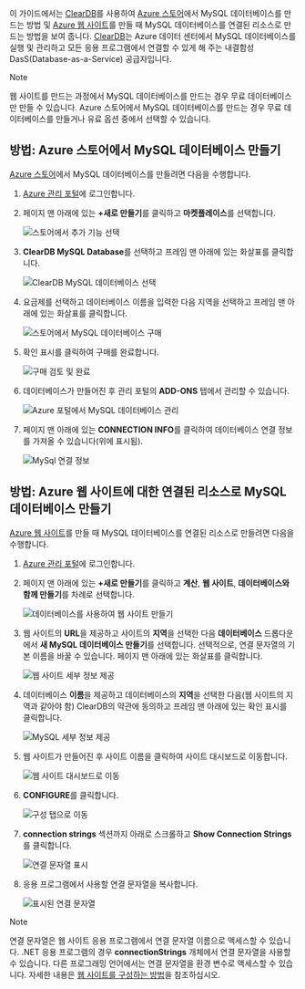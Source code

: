 이 가이드에서는 [ClearDB]를 사용하여 [Azure 스토어]에서 MySQL 데이터베이스를 만드는 방법 및 [Azure 웹 사이트][waws]를 만들 때 MySQL 데이터베이스를 연결된 리소스로 만드는 방법을 보여 줍니다. [ClearDB]는 Azure 데이터 센터에서 MySQL 데이터베이스를 실행 및 관리하고 모든 응용 프로그램에서 연결할 수 있게 해 주는 내결함성 DasS(Database-as-a-Service) 공급자입니다.

> [!NOTE]
> 웹 사이트를 만드는 과정에서 MySQL 데이터베이스를 만드는 경우 무료 데이터베이스만 만들 수 있습니다. Azure 스토어에서 MySQL 데이터베이스를 만드는 경우 무료 데이터베이스를 만들거나 유료 옵션 중에서 선택할 수 있습니다.
> 
> 

## 방법: Azure 스토어에서 MySQL 데이터베이스 만들기
[Azure 스토어]에서 MySQL 데이터베이스를 만들려면 다음을 수행합니다.

1. [Azure 관리 포털][portal]에 로그인합니다.
2. 페이지 맨 아래에 있는 **+새로 만들기**를 클릭하고 **마켓플레이스**를 선택합니다.
   
    ![스토어에서 추가 기능 선택](./media/create-mysql-db/select-store.png)
3. **ClearDB MySQL Database**를 선택하고 프레임 맨 아래에 있는 화살표를 클릭합니다.
   
    ![ClearDB MySQL 데이터베이스 선택](./media/create-mysql-db/select-cleardb-mysql.png)
4. 요금제를 선택하고 데이터베이스 이름을 입력한 다음 지역을 선택하고 프레임 맨 아래에 있는 화살표를 클릭합니다.
   
    ![스토어에서 MySQL 데이터베이스 구매](./media/create-mysql-db/purchase-mysql.png)
5. 확인 표시를 클릭하여 구매를 완료합니다.
   
    ![구매 검토 및 완료](./media/create-mysql-db/complete-mysql-purchase.png)
6. 데이터베이스가 만들어진 후 관리 포털의 **ADD-ONS** 탭에서 관리할 수 있습니다.
   
    ![Azure 포털에서 MySQL 데이터베이스 관리](./media/create-mysql-db/manage-mysql-add-on.png)
7. 페이지 맨 아래에 있는 **CONNECTION INFO**를 클릭하여 데이터베이스 연결 정보를 가져올 수 있습니다(위에 표시됨).
   
    ![MySql 연결 정보](./media/create-mysql-db/mysql-conn-info.png)

## 방법: Azure 웹 사이트에 대한 연결된 리소스로 MySQL 데이터베이스 만들기
[Azure 웹 사이트][waws]를 만들 때 MySQL 데이터베이스를 연결된 리소스로 만들려면 다음을 수행합니다.

1. [Azure 관리 포털][portal]에 로그인합니다.
2. 페이지 맨 아래에 있는 **+새로 만들기**를 클릭하고 **계산**, **웹 사이트**, **데이터베이스와 함께 만들기**를 차례로 선택합니다.
   
    ![데이터베이스를 사용하여 웹 사이트 만들기](./media/create-mysql-db/custom_create.png)
3. 웹 사이트의 **URL**을 제공하고 사이트의 **지역**을 선택한 다음 **데이터베이스** 드롭다운에서 **새 MySQL 데이터베이스 만들기**를 선택합니다. 선택적으로, 연결 문자열의 기본 이름을 바꿀 수 있습니다. 페이지 맨 아래에 있는 화살표를 클릭합니다.
   
    ![웹 사이트 세부 정보 제공](./media/create-mysql-db/provide-website-details.png)
4. 데이터베이스 **이름**을 제공하고 데이터베이스의 **지역**을 선택한 다음(웹 사이트의 지역과 같아야 함) ClearDB의 약관에 동의하고 프레임 맨 아래에 있는 확인 표시를 클릭합니다.
   
    ![MySQL 세부 정보 제공](./media/create-mysql-db/provide-mysql-details.png)
5. 웹 사이트가 만들어진 후 사이트 이름을 클릭하여 사이트 대시보드로 이동합니다.
   
    ![웹 사이트 대시보드로 이동](./media/create-mysql-db/go-to-website-dashboard.png)
6. **CONFIGURE**를 클릭합니다.
   
    ![구성 탭으로 이동](./media/create-mysql-db/go-to-configure-tab.png)
7. **connection strings** 섹션까지 아래로 스크롤하고 **Show Connection Strings**를 클릭합니다.
   
    ![연결 문자열 표시](./media/create-mysql-db/show-conn-string.png)
8. 응용 프로그램에서 사용할 연결 문자열을 복사합니다.
   
    ![표시된 연결 문자열](./media/create-mysql-db/shown-conn-string.png)

> [!NOTE]
> 연결 문자열은 웹 사이트 응용 프로그램에서 연결 문자열 이름으로 액세스할 수 있습니다. .NET 응용 프로그램의 경우 **connectionStrings** 개체에서 연결 문자열을 사용할 수 있습니다. 다른 프로그래밍 언어에서는 연결 문자열을 환경 변수로 액세스할 수 있습니다. 자세한 내용은 [웹 사이트를 구성하는 방법][configure]을 참조하십시오.
> 
> 

[ClearDB]: http://www.cleardb.com/
[waws]: /documentation/services/web-sites/
[Azure 스토어]: ../articles/store.md
[portal]: http://manage.windowsazure.com
[configure]: ../articles/app-service-web/web-sites-configure.md

